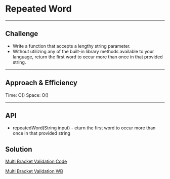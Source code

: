 # Repeated Word
<!-- Short summary or background information -->
***
## Challenge
* Write a function that accepts a lengthy string parameter. 
* Without utilizing any of the built-in library methods available to your language, return the first word to occur more than once in that provided string.
***
## Approach & Efficiency
Time: O()
Space: O()
***
## API
<!-- Description of each method publicly available to your Stack and Queue-->
* repeatedWord(String input) - eturn the first word to occur more than once in that provided string

## Solution

[Multi Bracket Validation Code](https://github.com/KKetter/CodeChallenge-Repo/blob/master/DSA%20401%20JAVA/src/main/java/DSA/JAVA/RepeatedWord/RepeatedWord.java)

[Multi Bracket Validation WB](https://github.com/KKetter/CodeChallenge-Repo/blob/RepeatedWord/assets/RepeatedWord1.JPG)
